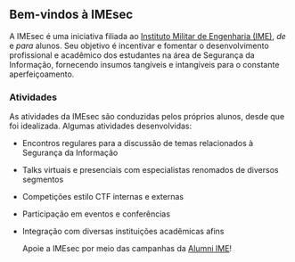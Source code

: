 ## Bem-vindos à IMEsec

A IMEsec é uma iniciativa filiada ao [Instituto Militar de Engenharia (IME)](https://pt.wikipedia.org/wiki/Instituto_Militar_de_Engenharia), *de* e *para* alunos. Seu objetivo é incentivar e fomentar o desenvolvimento profissional e acadêmico dos estudantes na área de Segurança da Informação, fornecendo insumos tangíveis e intangíveis para o constante aperfeiçoamento.

### Atividades

As atividades da IMEsec são conduzidas pelos próprios alunos, desde que foi idealizada. Algumas atividades desenvolvidas:

- Encontros regulares para a discussão de temas relacionados à Segurança da Informação
- Talks virtuais e presenciais com especialistas renomados de diversos segmentos
- Competições estilo CTF internas e externas
- Participação em eventos e conferências
- Integração com diversas instituições acadêmicas afins

    Apoie a IMEsec por meio das campanhas da [Alumni IME](https://www.alumniime.com.br)!
